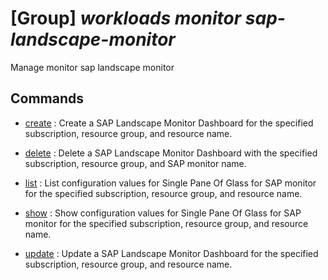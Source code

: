 # [Group] _workloads monitor sap-landscape-monitor_

Manage monitor sap landscape monitor

## Commands

- [create](/Commands/workloads/monitor/sap-landscape-monitor/_create.md)
: Create a SAP Landscape Monitor Dashboard for the specified subscription, resource group, and resource name.

- [delete](/Commands/workloads/monitor/sap-landscape-monitor/_delete.md)
: Delete a SAP Landscape Monitor Dashboard with the specified subscription, resource group, and SAP monitor name.

- [list](/Commands/workloads/monitor/sap-landscape-monitor/_list.md)
: List configuration values for Single Pane Of Glass for SAP monitor for the specified subscription, resource group, and resource name.

- [show](/Commands/workloads/monitor/sap-landscape-monitor/_show.md)
: Show configuration values for Single Pane Of Glass for SAP monitor for the specified subscription, resource group, and resource name.

- [update](/Commands/workloads/monitor/sap-landscape-monitor/_update.md)
: Update a SAP Landscape Monitor Dashboard for the specified subscription, resource group, and resource name.
